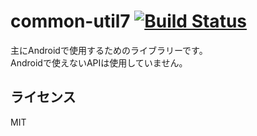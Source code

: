 # common-util7 [![Build Status](https://travis-ci.org/webarata3/AndroidCommonUtil7.svg?branch=master)](https://travis-ci.org/webarata3/AndroidCommonUtil7)

主にAndroidで使用するためのライブラリーです。<br>
Androidで使えないAPIは使用していません。

## ライセンス

MIT
